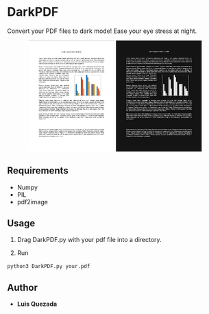 # DarkPDF
Convert your PDF files to dark mode! Ease your eye stress at night.

<p align="center">
  <img src="https://github.com/Lfquezada/DarkPDF/blob/master/examples/normalFile.png" width="200">
  <img src="https://github.com/Lfquezada/DarkPDF/blob/master/examples/darkFile.png" width="200">
</p>


## Requirements
* Numpy
* PIL
* pdf2image

## Usage

1. Drag DarkPDF.py with your pdf file into a directory.

2. Run
```
python3 DarkPDF.py your.pdf
```

## Author
* **Luis Quezada**